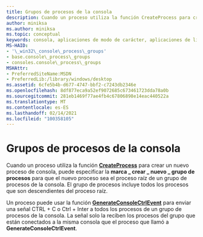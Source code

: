```yaml
---
title: Grupos de procesos de la consola
description: Cuando un proceso utiliza la función CreateProcess para crear un nuevo proceso de consola, puede especificar la \_ marca crear \_ nuevo \_ grupo de procesos para que el nuevo proceso sea el proceso raíz de un grupo de procesos de la consola.
author: miniksa
ms.author: miniksa
ms.topic: conceptual
keywords: consola, aplicaciones de modo de carácter, aplicaciones de línea de comandos, aplicaciones de terminal, API de consola
MS-HAID:
- '\_win32\_console\_process\_groups'
- base.console\_process\_groups
- consoles.console\_process\_groups
MSHAttr:
- PreferredSiteName:MSDN
- PreferredLib:/library/windows/desktop
ms.assetid: 6cfe5b4b-d677-4747-bbf2-c7243db2346e
ms.openlocfilehash: 8df877eca9a52ef9072685c673461723dda78a0b
ms.sourcegitcommit: 281eb1469f77ae4fb4c67806898e14eac440522a
ms.translationtype: MT
ms.contentlocale: es-ES
ms.lasthandoff: 02/14/2021
ms.locfileid: "100358105"
---
```

# <a name="console-process-groups"></a>Grupos de procesos de la consola

Cuando un proceso utiliza la función [**CreateProcess**](/windows/win32/api/processthreadsapi/nf-processthreadsapi-createprocessa) para crear un nuevo proceso de consola, puede especificar la **marca \_ crear \_ nuevo \_ grupo de procesos** para que el nuevo proceso sea el proceso raíz de un grupo de procesos de la consola. El grupo de procesos incluye todos los procesos que son descendientes del proceso raíz.

Un proceso puede usar la función [**GenerateConsoleCtrlEvent**](generateconsolectrlevent.md) para enviar una señal CTRL + C o Ctrl + Inter a todos los procesos de un grupo de procesos de la consola. La señal solo la reciben los procesos del grupo que están conectados a la misma consola que el proceso que llamó a **GenerateConsoleCtrlEvent**.
